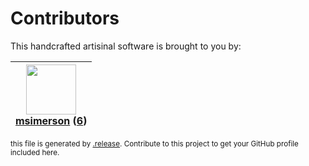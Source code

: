 # Contributors

This handcrafted artisinal software is brought to you by:

| <img height="80" src="https://avatars.githubusercontent.com/u/261635?v=4"><br><a href="https://github.com/msimerson">msimerson</a> (<a href="https://github.com/haraka/message-stream/commits?author=msimerson">6</a>) |
| :--------------------------------------------------------------------------------------------------------------------------------------------------------------------------------------------------------------------: |

<sub>this file is generated by [.release](https://github.com/msimerson/.release).
Contribute to this project to get your GitHub profile included here.</sub>
